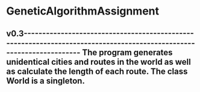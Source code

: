 # GeneticAlgorithmAssignment
v0.3---------------------------------------------------------------------------------------------------------------------
The program generates unidentical cities and routes in the world as well as calculate the length of each route. 
The class World is a singleton.
--------------------------------------------------------------------------------------------------------------------------

